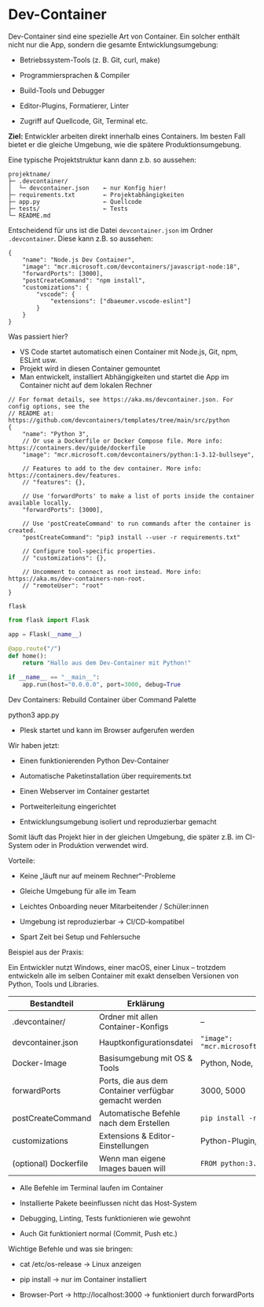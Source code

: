 # Dev-Container

Dev-Container sind eine spezielle Art von Container. Ein solcher enthält nicht nur die App, sondern die gesamte Entwicklungsumgebung:

* Betriebssystem-Tools (z. B. Git, curl, make)

* Programmiersprachen & Compiler

* Build-Tools und Debugger

* Editor-Plugins, Formatierer, Linter

* Zugriff auf Quellcode, Git, Terminal etc.

**Ziel:** Entwickler arbeiten direkt innerhalb eines Containers. Im besten Fall bietet er die gleiche Umgebung, wie die spätere Produktionsumgebung.

Eine typische Projektstruktur kann dann z.b. so aussehen:


```
projektname/
├─ .devcontainer/
│  └─ devcontainer.json    ← nur Konfig hier!
├─ requirements.txt        ← Projektabhängigkeiten
├─ app.py                  ← Quellcode
├─ tests/                  ← Tests
└─ README.md
```

Entscheidend für uns ist die Datei `devcontainer.json` im Ordner `.devcontainer`.
Diese kann z.B. so aussehen:

```title="Devcontainer.json"
{
    "name": "Node.js Dev Container",
    "image": "mcr.microsoft.com/devcontainers/javascript-node:18",
    "forwardPorts": [3000],
    "postCreateCommand": "npm install",
    "customizations": {
        "vscode": {
            "extensions": ["dbaeumer.vscode-eslint"]
        }
    }
}
```

Was passiert hier?

* VS Code startet automatisch einen Container mit Node.js, Git, npm, ESLint usw.
* Projekt wird in diesen Container gemountet
* Man entwickelt, installiert Abhängigkeiten und startet die App im Container nicht auf dem lokalen Rechner


```title="Devcontainer.json"
// For format details, see https://aka.ms/devcontainer.json. For config options, see the
// README at: https://github.com/devcontainers/templates/tree/main/src/python
{
    "name": "Python 3",
    // Or use a Dockerfile or Docker Compose file. More info: https://containers.dev/guide/dockerfile
    "image": "mcr.microsoft.com/devcontainers/python:1-3.12-bullseye",

    // Features to add to the dev container. More info: https://containers.dev/features.
    // "features": {},

    // Use 'forwardPorts' to make a list of ports inside the container available locally.
    "forwardPorts": [3000],

    // Use 'postCreateCommand' to run commands after the container is created.
    "postCreateCommand": "pip3 install --user -r requirements.txt"

    // Configure tool-specific properties.
    // "customizations": {},

    // Uncomment to connect as root instead. More info: https://aka.ms/dev-containers-non-root.
    // "remoteUser": "root"
}
```

```title="Requirements.txt"
flask
```

```python title="app.py"
from flask import Flask

app = Flask(__name__)

@app.route("/")
def home():
    return "Hallo aus dem Dev-Container mit Python!"

if __name__ == "__main__":
    app.run(host="0.0.0.0", port=3000, debug=True
```

Dev Containers: Rebuild Container über Command Palette

python3 app.py


* Plesk startet und kann im Browser aufgerufen werden


Wir haben jetzt:

* Einen funktionierenden Python Dev-Container

* Automatische Paketinstallation über requirements.txt

* Einen Webserver im Container gestartet

* Portweiterleitung eingerichtet

* Entwicklungsumgebung isoliert und reproduzierbar gemacht

Somit läuft das Projekt hier in der gleichen Umgebung, die später z.B. im CI-System oder in Produktion verwendet wird.


Vorteile:

* Keine „läuft nur auf meinem Rechner“-Probleme

* Gleiche Umgebung für alle im Team

* Leichtes Onboarding neuer Mitarbeitender / Schüler:innen

* Umgebung ist reproduzierbar → CI/CD-kompatibel

* Spart Zeit bei Setup und Fehlersuche

Beispiel aus der Praxis:

Ein Entwickler nutzt Windows, einer macOS, einer Linux – trotzdem entwickeln alle im selben Container mit exakt denselben Versionen von Python, Tools und Libraries.

| Bestandteil         | Erklärung                                         | Beispiel |
|---------------------|--------------------------------------------------|-----------|
| .devcontainer/      | Ordner mit allen Container-Konfigs               | – |
| devcontainer.json   | Hauptkonfigurationsdatei                         | `"image": "mcr.microsoft.com/devcontainers/python:3.12"` |
| Docker-Image        | Basisumgebung mit OS & Tools                     | Python, Node, Ubuntu etc. |
| forwardPorts        | Ports, die aus dem Container verfügbar gemacht werden | 3000, 5000 |
| postCreateCommand   | Automatische Befehle nach dem Erstellen          | `pip install -r requirements.txt` |
| customizations      | Extensions & Editor-Einstellungen                | Python-Plugin, Linter etc. |
| (optional) Dockerfile | Wenn man eigene Images bauen will              | `FROM python:3.12-slim` |

* Alle Befehle im Terminal laufen im Container

* Installierte Pakete beeinflussen nicht das Host-System

* Debugging, Linting, Tests funktionieren wie gewohnt

* Auch Git funktioniert normal (Commit, Push etc.)


Wichtige Befehle und was sie bringen:

* cat /etc/os-release → Linux anzeigen

* pip install → nur im Container installiert

* Browser-Port → http://localhost:3000 → funktioniert durch forwardPorts